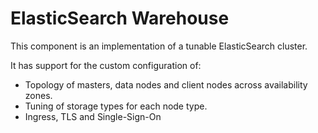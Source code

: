 # ElasticSearch Warehouse

This component is an implementation of a tunable ElasticSearch cluster.

It has support for the custom configuration of:

* Topology of masters, data nodes and client nodes across availability zones.
* Tuning of storage types for each node type.
* Ingress, TLS and Single-Sign-On


